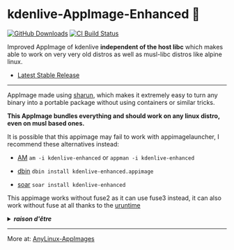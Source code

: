 # kdenlive-AppImage-Enhanced 🐧

[![GitHub Downloads](https://img.shields.io/github/downloads/pkgforge-dev/kdenlive-AppImage-Enhanced/total?logo=github&label=GitHub%20Downloads)](https://github.com/pkgforge-dev/kdenlive-AppImage-Enhanced/releases/latest)
[![CI Build Status](https://github.com//pkgforge-dev/kdenlive-AppImage-Enhanced/actions/workflows/stable.yml/badge.svg)](https://github.com/pkgforge-dev/kdenlive-AppImage-Enhanced/releases/latest)

Improved AppImage of kdenlive **independent of the host libc** which makes able to work on very very old distros as well as musl-libc distros like alpine linux. 

* [Latest Stable Release](https://github.com/pkgforge-dev/kdenlive-AppImage-Enhanced/releases/latest)

---

AppImage made using [sharun](https://github.com/VHSgunzo/sharun), which makes it extremely easy to turn any binary into a portable package without using containers or similar tricks.

**This AppImage bundles everything and should work on any linux distro, even on musl based ones.**

It is possible that this appimage may fail to work with appimagelauncher, I recommend these alternatives instead: 

* [AM](https://github.com/ivan-hc/AM) `am -i kdenlive-enhanced` or `appman -i kdenlive-enhanced`

* [dbin](https://github.com/xplshn/dbin) `dbin install kdenlive-enhanced.appimage`

* [soar](https://github.com/pkgforge/soar) `soar install kdenlive-enhanced`

This appimage works without fuse2 as it can use fuse3 instead, it can also work without fuse at all thanks to the [uruntime](https://github.com/VHSgunzo/uruntime)

<details>
  <summary><b><i>raison d'être</i></b></summary>
    <img src="https://github.com/user-attachments/assets/d40067a6-37d2-4784-927c-2c7f7cc6104b" alt="Inspiration Image">
  </a>
</details>

---

More at: [AnyLinux-AppImages](https://pkgforge-dev.github.io/Anylinux-AppImages/)
